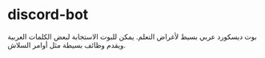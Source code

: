 # discord-bot
بوت ديسكورد عربي بسيط لأغراض التعلم. يمكن للبوت الاستجابة لبعض الكلمات العربية ويقدم وظائف بسيطة مثل أوامر السلاش.
